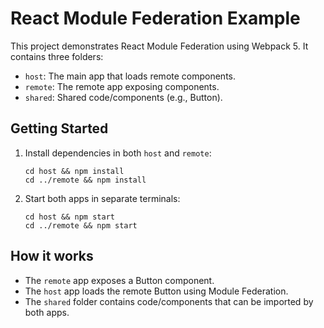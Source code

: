 # React Module Federation Example

This project demonstrates React Module Federation using Webpack 5. It contains three folders:

- `host`: The main app that loads remote components.
- `remote`: The remote app exposing components.
- `shared`: Shared code/components (e.g., Button).

## Getting Started

1. Install dependencies in both `host` and `remote`:
   ```
   cd host && npm install
   cd ../remote && npm install
   ```
2. Start both apps in separate terminals:
   ```
   cd host && npm start
   cd ../remote && npm start
   ```

## How it works
- The `remote` app exposes a Button component.
- The `host` app loads the remote Button using Module Federation.
- The `shared` folder contains code/components that can be imported by both apps.
